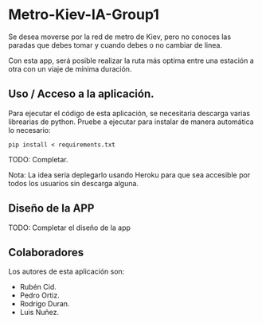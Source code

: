 # Metro-Kiev-IA-Group1
Se desea moverse por la red de metro de Kiev, pero no conoces las paradas que debes tomar y cuando debes o no cambiar de linea. 

Con esta app, será posible realizar la ruta más optima entre una estación a otra con un viaje de mínima duración.


## Uso / Acceso a la aplicación.

Para ejecutar el código de esta aplicación, se necesitaria descarga varias librearias de python.
Pruebe a ejecutar para instalar de manera automática lo necesario:
````
pip install < requirements.txt
````


TODO: Completar.

Nota: La idea sería deplegarlo usando Heroku para que sea accesible por todos los usuarios sin descarga alguna.


## Diseño de la APP
TODO: Completar el diseño de la app


## Colaboradores
Los autores de esta aplicación son:
- Rubén Cid.
- Pedro Ortiz.
- Rodrigo Duran.
- Luis Nuñez.